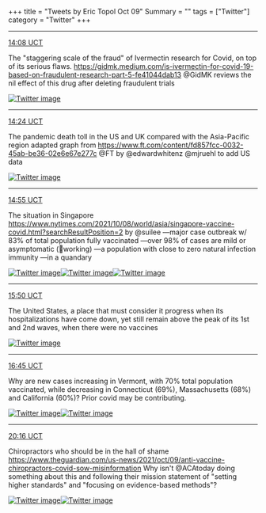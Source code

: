 +++
title = "Tweets by Eric Topol Oct 09"
Summary = ""
tags = ["Twitter"]
category = "Twitter"
+++


---

<a href="https://twitter.com/erictopol/status/1446839915895930880" target="_blank" rel="noreferer">14:08 UCT</a>

The "staggering scale of the fraud" of Ivermectin research for Covid, on top of its serious flaws.
https://gidmk.medium.com/is-ivermectin-for-covid-19-based-on-fraudulent-research-part-5-fe41044dab13
@GidMK reviews the nil effect of this drug after deleting fraudulent trials 

<a href="FBQz1R9VEAYqTqJ.png"  ><img src="FBQz1R9VEAYqTqJ.png" alt="Twitter image" ></img></a>

---

<a href="https://twitter.com/erictopol/status/1446844110678102019" target="_blank" rel="noreferer">14:24 UCT</a>

The pandemic death toll in the US and UK compared with the Asia-Pacific region
adapted graph from https://www.ft.com/content/fd857fcc-0032-45ab-be36-02e6e67e277c @FT by @edwardwhitenz @mjruehl
to add US data 

<a href="FBQ5AjIVcAMWqgW.jpg"  ><img src="FBQ5AjIVcAMWqgW.jpg" alt="Twitter image" ></img></a>

---

<a href="https://twitter.com/erictopol/status/1446851724078051335" target="_blank" rel="noreferer">14:55 UCT</a>

The situation in Singapore
https://www.nytimes.com/2021/10/08/world/asia/singapore-vaccine-covid.html?searchResultPosition=2 by @suilee
—major case outbreak w/ 83% of total population fully vaccinated
—over 98% of cases are mild or asymptomatic (💉working)
—a population with close to zero natural infection immunity
—in a quandary 

<a href="FBQ8l5VVcAA3yr6.jpg"  ><img src="FBQ8l5VVcAA3yr6.jpg" alt="Twitter image" ></img></a><a href="FBQ8n3rUcAE2p3e.jpg"  ><img src="FBQ8n3rUcAE2p3e.jpg" alt="Twitter image" ></img></a><a href="FBQ8p3qUcAAIEyU.jpg"  ><img src="FBQ8p3qUcAAIEyU.jpg" alt="Twitter image" ></img></a>

---

<a href="https://twitter.com/erictopol/status/1446865708680318978" target="_blank" rel="noreferer">15:50 UCT</a>

The United States, a place that must consider it progress when its hospitalizations have come down, yet still remain above the peak of its 1st and 2nd waves, when there were no vaccines 

<a href="FBRMpOjVgAAEM3H.jpg"  ><img src="FBRMpOjVgAAEM3H.jpg" alt="Twitter image" ></img></a>

---

<a href="https://twitter.com/erictopol/status/1446879476151816193" target="_blank" rel="noreferer">16:45 UCT</a>

Why are new cases increasing in Vermont, with 70% total population vaccinated, while decreasing in Connecticut (69%), Massachusetts (68%) and California (60%)?
Prior covid may be contributing. 

<a href="FBRZMjDVUAAqRb4.jpg"  ><img src="FBRZMjDVUAAqRb4.jpg" alt="Twitter image" ></img></a><a href="FBRZEelVUAYPJ60.jpg"  ><img src="FBRZEelVUAYPJ60.jpg" alt="Twitter image" ></img></a>

---

<a href="https://twitter.com/erictopol/status/1446932489893601283" target="_blank" rel="noreferer">20:16 UCT</a>

Chiropractors who should be in the hall of shame
https://www.theguardian.com/us-news/2021/oct/09/anti-vaccine-chiropractors-covid-sow-misinformation
Why isn't @ACAtoday doing something about this and following their mission statement of "setting higher standards" and "focusing on evidence-based methods"? 

<a href="FBSJGU2VgAA2CN4.jpg"  ><img src="FBSJGU2VgAA2CN4.jpg" alt="Twitter image" ></img></a><a href="FBSJJgKVEAA1KJP.jpg"  ><img src="FBSJJgKVEAA1KJP.jpg" alt="Twitter image" ></img></a>